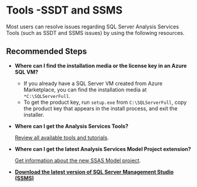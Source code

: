 <properties
  pagetitle="Tools -SSDT and SSMS&#xD;"
  service="microsoft.sqlvirtualmachine"
  resource="sqlvirtualmachines"
  ms.author="babarmav,ujpat"
  selfhelptype="Generic"
  supporttopicids="32779864"
  resourcetags=""
  productpesids="14745"
  cloudenvironments="public,fairfax,mooncake,blackforest,ussec,usnat"
  disableclouds=""
  articleid="acab533e-7a7e-45d9-9642-f569a2d82e6c"
  ownershipid="AzureData_AzureSQLVM" />
# Tools -SSDT and SSMS

Most users can resolve issues regarding SQL Server Analysis Services Tools (such as SSDT and SSMS issues) by using the following resources.

## **Recommended Steps**

- **Where can I find the installation media or the license key in an Azure SQL VM?**

    -  If you already have a SQL Server VM created from Azure Marketplace, you can find the installation media at `*C:\SQLServerFull`.<br>
    -  To get the product key, run `setup.exe` from `C:\SQLServerFull`, copy the product key that appears in the install process, and exit the installer.

- **Where can I get the Analysis Services Tools?**

    [Review all available tools and tutorials](https://docs.microsoft.com/analysis-services/tools-and-applications-used-in-analysis-services?view=asallproducts-allversions).
    
    
- **Where can I get the latest Analysis Services Model Project extension?**

    [Get information about the new SSAS Model project](https://docs.microsoft.com/visualstudio/releases/2019/release-notes).

-  **[Download the latest version of SQL Server Management Studio (SSMS)](https://docs.microsoft.com/sql/ssms/download-sql-server-management-studio-ssms?view=sql-server-ver15)**
